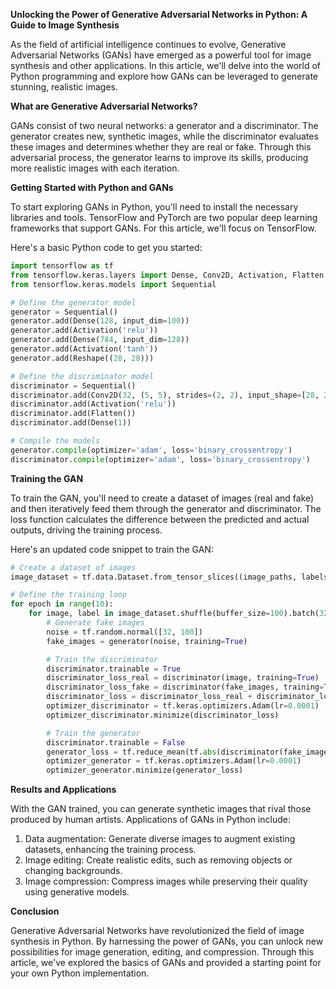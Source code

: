 **Unlocking the Power of Generative Adversarial Networks in Python: A Guide to Image Synthesis**

As the field of artificial intelligence continues to evolve, Generative Adversarial Networks (GANs) have emerged as a powerful tool for image synthesis and other applications. In this article, we'll delve into the world of Python programming and explore how GANs can be leveraged to generate stunning, realistic images.

**What are Generative Adversarial Networks?**

GANs consist of two neural networks: a generator and a discriminator. The generator creates new, synthetic images, while the discriminator evaluates these images and determines whether they are real or fake. Through this adversarial process, the generator learns to improve its skills, producing more realistic images with each iteration.

**Getting Started with Python and GANs**

To start exploring GANs in Python, you'll need to install the necessary libraries and tools. TensorFlow and PyTorch are two popular deep learning frameworks that support GANs. For this article, we'll focus on TensorFlow.

Here's a basic Python code to get you started:
```python
import tensorflow as tf
from tensorflow.keras.layers import Dense, Conv2D, Activation, Flatten
from tensorflow.keras.models import Sequential

# Define the generator model
generator = Sequential()
generator.add(Dense(128, input_dim=100))
generator.add(Activation('relu'))
generator.add(Dense(784, input_dim=128))
generator.add(Activation('tanh'))
generator.add(Reshape((28, 28)))

# Define the discriminator model
discriminator = Sequential()
discriminator.add(Conv2D(32, (5, 5), strides=(2, 2), input_shape=[28, 28, 1]))
discriminator.add(Activation('relu'))
discriminator.add(Flatten())
discriminator.add(Dense(1))

# Compile the models
generator.compile(optimizer='adam', loss='binary_crossentropy')
discriminator.compile(optimizer='adam', loss='binary_crossentropy')
```
**Training the GAN**

To train the GAN, you'll need to create a dataset of images (real and fake) and then iteratively feed them through the generator and discriminator. The loss function calculates the difference between the predicted and actual outputs, driving the training process.

Here's an updated code snippet to train the GAN:
```python
# Create a dataset of images
image_dataset = tf.data.Dataset.from_tensor_slices((image_paths, labels))

# Define the training loop
for epoch in range(10):
    for image, label in image_dataset.shuffle(buffer_size=100).batch(32):
        # Generate fake images
        noise = tf.random.normal([32, 100])
        fake_images = generator(noise, training=True)

        # Train the discriminator
        discriminator.trainable = True
        discriminator_loss_real = discriminator(image, training=True)
        discriminator_loss_fake = discriminator(fake_images, training=True)
        discriminator_loss = discriminator_loss_real + discriminator_loss_fake
        optimizer_discriminator = tf.keras.optimizers.Adam(lr=0.0001)
        optimizer_discriminator.minimize(discriminator_loss)

        # Train the generator
        discriminator.trainable = False
        generator_loss = tf.reduce_mean(tf.abs(discriminator(fake_images) - 1))
        optimizer_generator = tf.keras.optimizers.Adam(lr=0.0001)
        optimizer_generator.minimize(generator_loss)
```
**Results and Applications**

With the GAN trained, you can generate synthetic images that rival those produced by human artists. Applications of GANs in Python include:

1. Data augmentation: Generate diverse images to augment existing datasets, enhancing the training process.
2. Image editing: Create realistic edits, such as removing objects or changing backgrounds.
3. Image compression: Compress images while preserving their quality using generative models.

**Conclusion**

Generative Adversarial Networks have revolutionized the field of image synthesis in Python. By harnessing the power of GANs, you can unlock new possibilities for image generation, editing, and compression. Through this article, we've explored the basics of GANs and provided a starting point for your own Python implementation.